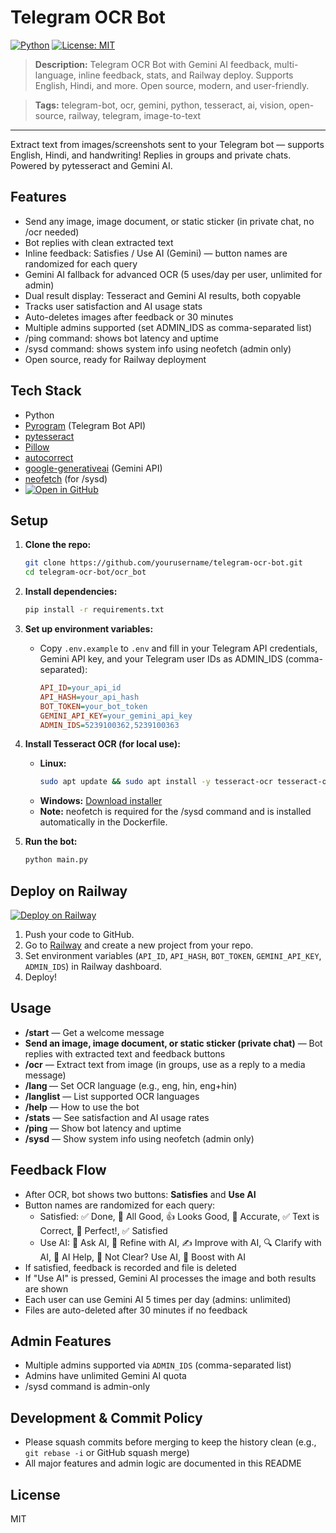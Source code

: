 # Telegram OCR Bot

[![Python](https://img.shields.io/badge/python-3.9%2B-blue?logo=python)](https://www.python.org/)
[![License: MIT](https://img.shields.io/badge/License-MIT-yellow.svg)](LICENSE)

> **Description:** Telegram OCR Bot with Gemini AI feedback, multi-language, inline feedback, stats, and Railway deploy. Supports English, Hindi, and more. Open source, modern, and user-friendly.

> **Tags:** telegram-bot, ocr, gemini, python, tesseract, ai, vision, open-source, railway, telegram, image-to-text

---

Extract text from images/screenshots sent to your Telegram bot — supports English, Hindi, and handwriting! Replies in groups and private chats. Powered by pytesseract and Gemini AI.

## Features
- Send any image, image document, or static sticker (in private chat, no /ocr needed)
- Bot replies with clean extracted text
- Inline feedback: Satisfies / Use AI (Gemini) — button names are randomized for each query
- Gemini AI fallback for advanced OCR (5 uses/day per user, unlimited for admin)
- Dual result display: Tesseract and Gemini AI results, both copyable
- Tracks user satisfaction and AI usage stats
- Auto-deletes images after feedback or 30 minutes
- Multiple admins supported (set ADMIN_IDS as comma-separated list)
- /ping command: shows bot latency and uptime
- /sysd command: shows system info using neofetch (admin only)
- Open source, ready for Railway deployment

## Tech Stack
- Python
- [Pyrogram](https://docs.pyrogram.org/) (Telegram Bot API)
- [pytesseract](https://pypi.org/project/pytesseract/)
- [Pillow](https://pillow.readthedocs.io/)
- [autocorrect](https://pypi.org/project/autocorrect/)
- [google-generativeai](https://pypi.org/project/google-generativeai/) (Gemini API)
- [neofetch](https://github.com/dylanaraps/neofetch) (for /sysd)
- [![Open in GitHub](https://img.shields.io/badge/GitHub-Repo-black?logo=github)](https://github.com/lexiiiop/telegram-ocr-bot)

## Setup

1. **Clone the repo:**
   ```bash
   git clone https://github.com/yourusername/telegram-ocr-bot.git
   cd telegram-ocr-bot/ocr_bot
   ```

2. **Install dependencies:**
   ```bash
   pip install -r requirements.txt
   ```

3. **Set up environment variables:**
   - Copy `.env.example` to `.env` and fill in your Telegram API credentials, Gemini API key, and your Telegram user IDs as ADMIN_IDS (comma-separated):
     ```ini
     API_ID=your_api_id
     API_HASH=your_api_hash
     BOT_TOKEN=your_bot_token
     GEMINI_API_KEY=your_gemini_api_key
     ADMIN_IDS=5239100362,5239100363
     ```

4. **Install Tesseract OCR (for local use):**
   - **Linux:**
     ```bash
     sudo apt update && sudo apt install -y tesseract-ocr tesseract-ocr-all neofetch
     ```
   - **Windows:** [Download installer](https://github.com/tesseract-ocr/tesseract/wiki)
   - **Note:** neofetch is required for the /sysd command and is installed automatically in the Dockerfile.

5. **Run the bot:**
   ```bash
   python main.py
   ```

## Deploy on Railway

[![Deploy on Railway](https://railway.com/button.svg)](https://railway.com/deploy/pDBNVF?referralCode=TO-Ttj)

1. Push your code to GitHub.
2. Go to [Railway](https://railway.app) and create a new project from your repo.
3. Set environment variables (`API_ID`, `API_HASH`, `BOT_TOKEN`, `GEMINI_API_KEY`, `ADMIN_IDS`) in Railway dashboard.
4. Deploy!

## Usage
- **/start** — Get a welcome message
- **Send an image, image document, or static sticker (private chat)** — Bot replies with extracted text and feedback buttons
- **/ocr** — Extract text from image (in groups, use as a reply to a media message)
- **/lang <lang>** — Set OCR language (e.g., eng, hin, eng+hin)
- **/langlist** — List supported OCR languages
- **/help** — How to use the bot
- **/stats** — See satisfaction and AI usage rates
- **/ping** — Show bot latency and uptime
- **/sysd** — Show system info using neofetch (admin only)

## Feedback Flow
- After OCR, bot shows two buttons: **Satisfies** and **Use AI**
- Button names are randomized for each query:
  - Satisfied: ✅ Done, 🙌 All Good, 👍 Looks Good, 🎯 Accurate, ✅ Text is Correct, 💯 Perfect!, ✅ Satisfied
  - Use AI: 🤖 Ask AI, 🧠 Refine with AI, ✍️ Improve with AI, 🔍 Clarify with AI, 💬 AI Help, 🤔 Not Clear? Use AI, 🚀 Boost with AI
- If satisfied, feedback is recorded and file is deleted
- If "Use AI" is pressed, Gemini AI processes the image and both results are shown
- Each user can use Gemini AI 5 times per day (admins: unlimited)
- Files are auto-deleted after 30 minutes if no feedback

## Admin Features
- Multiple admins supported via `ADMIN_IDS` (comma-separated list)
- Admins have unlimited Gemini AI quota
- /sysd command is admin-only

## Development & Commit Policy
- Please squash commits before merging to keep the history clean (e.g., `git rebase -i` or GitHub squash merge)
- All major features and admin logic are documented in this README

## License
MIT 